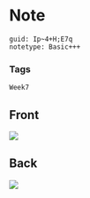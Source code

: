 # Note
```
guid: Ip~4+H;E7q
notetype: Basic+++
```

### Tags
```
Week7
```

## Front
<img src="paste-17badfbced3fb4c093fd7f2a93748d5d8ff78b98.jpg">

## Back
<img src="paste-4d5f0a3572b09f44cc523c98bf01ab4a51c6fc9f.jpg">
